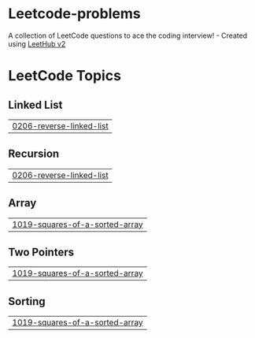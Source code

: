 # Leetcode-problems
A collection of LeetCode questions to ace the coding interview! - Created using [LeetHub v2](https://github.com/arunbhardwaj/LeetHub-2.0)

<!---LeetCode Topics Start-->
# LeetCode Topics
## Linked List
|  |
| ------- |
| [0206-reverse-linked-list](https://github.com/Nakkkkkul0130/Leetcode-problems/tree/master/0206-reverse-linked-list) |
## Recursion
|  |
| ------- |
| [0206-reverse-linked-list](https://github.com/Nakkkkkul0130/Leetcode-problems/tree/master/0206-reverse-linked-list) |
## Array
|  |
| ------- |
| [1019-squares-of-a-sorted-array](https://github.com/Nakkkkkul0130/Leetcode-problems/tree/master/1019-squares-of-a-sorted-array) |
## Two Pointers
|  |
| ------- |
| [1019-squares-of-a-sorted-array](https://github.com/Nakkkkkul0130/Leetcode-problems/tree/master/1019-squares-of-a-sorted-array) |
## Sorting
|  |
| ------- |
| [1019-squares-of-a-sorted-array](https://github.com/Nakkkkkul0130/Leetcode-problems/tree/master/1019-squares-of-a-sorted-array) |
<!---LeetCode Topics End-->